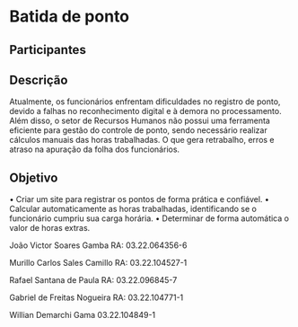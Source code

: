 # Batida de ponto

## Participantes

## Descrição 
Atualmente, os funcionários enfrentam dificuldades no registro de ponto, devido a falhas no reconhecimento digital e à demora no processamento. Além disso, o setor de Recursos Humanos não possui uma ferramenta eficiente para gestão do controle de ponto, sendo necessário realizar cálculos manuais das horas trabalhadas. O que gera retrabalho, erros e atraso na apuração da folha dos funcionários.

## Objetivo

  • Criar um site para registrar os pontos de forma prática e confiável.
	•	Calcular automaticamente as horas trabalhadas, identificando se o funcionário cumpriu sua carga horária.
	•	Determinar de forma automática o valor de horas extras.


João Victor Soares Gamba RA: 03.22.064356-6

Murillo Carlos Sales Camillo RA: 03.22.104527-1

Rafael Santana de Paula RA: 03.22.096845-7

Gabriel de Freitas Nogueira RA:
 03.22.104771-1


Willian Demarchi Gama 
03.22.104849-1
